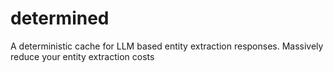 # determined
A deterministic cache for LLM based entity extraction responses. Massively reduce your entity extraction costs
